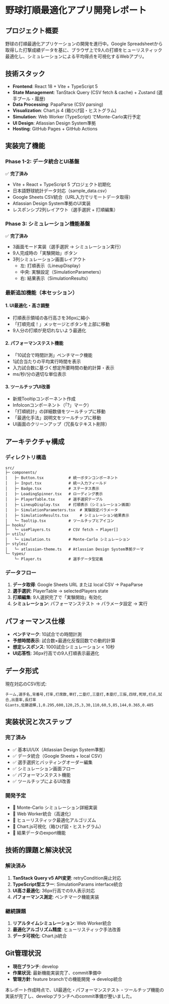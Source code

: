 # 野球打順最適化アプリ開発レポート

## プロジェクト概要

野球の打順最適化アプリケーションの開発を進行中。Google Spreadsheetから取得した打撃成績データを基に、ブラウザ上で9人の打順をヒューリスティック最適化し、シミュレーションによる平均得点を可視化するWebアプリ。

## 技術スタック

- **Frontend**: React 18 + Vite + TypeScript 5
- **State Management**: TanStack Query (CSV fetch & cache) + Zustand (選手プール・履歴)
- **Data Processing**: PapaParse (CSV parsing)
- **Visualization**: Chart.js 4 (箱ひげ図・ヒストグラム)
- **Simulation**: Web Worker (TypeScript) でMonte-Carlo実行予定
- **UI Design**: Atlassian Design System準拠
- **Hosting**: GitHub Pages + GitHub Actions

## 実装完了機能

### Phase 1-2: データ統合とUI基盤
✅ **完了済み**
- Vite + React + TypeScript 5 プロジェクト初期化
- 日本語野球統計データ対応（sample_data.csv）
- Google Sheets CSV統合（URL入力でリモートデータ取得）
- Atlassian Design System準拠のUI実装
- レスポンシブ2列レイアウト（選手選択 + 打順編集）

### Phase 3: シミュレーション機能基盤
✅ **完了済み**
- 3画面モード実装（選手選択 → シミュレーション実行）
- 9人完成時の「実験開始」ボタン
- 3列シミュレーション画面レイアウト
  - 左: 打順表示（LineupDisplay）
  - 中央: 実験設定（SimulationParameters）
  - 右: 結果表示（SimulationResults）

### 最新追加機能（本セッション）

#### 1. UI最適化・高さ調整
- 打順表示領域の各行高さを36pxに縮小
- 「打順完成！」メッセージとボタンを上部に移動
- 9人分の打順が見切れないよう最適化

#### 2. パフォーマンステスト機能
- 「10試合で時間計測」ベンチマーク機能
- 1試合当たりの平均実行時間を表示
- 入力試合数に基づく想定所要時間の動的計算・表示
- ms/秒/分の適切な単位表示

#### 3. ツールチップUI改善
- 新規Tooltipコンポーネント作成
- InfoIconコンポーネント（「?」マーク）
- 「打順統計」の詳細数値をツールチップに移動
- 「最適化手法」説明文をツールチップに移動
- UI画面のクリーンアップ（冗長なテキスト削除）

## アーキテクチャ構成

### ディレクトリ構造
```
src/
├─ components/
│   ├─ Button.tsx           # 統一ボタンコンポーネント
│   ├─ Input.tsx            # 統一入力フィールド
│   ├─ Badge.tsx            # ステータス表示
│   ├─ LoadingSpinner.tsx   # ローディング表示
│   ├─ PlayerTable.tsx      # 選手選択テーブル
│   ├─ LineupDisplay.tsx    # 打順表示（シミュレーション画面）
│   ├─ SimulationParameters.tsx  # 実験設定パラメータ
│   ├─ SimulationResults.tsx     # シミュレーション結果表示
│   └─ Tooltip.tsx          # ツールチップとアイコン
├─ hooks/
│   └─ usePlayers.ts        # CSV fetch → Player[]
├─ utils/
│   └─ simulation.ts        # Monte-Carlo シミュレーション
├─ styles/
│   └─ atlassian-theme.ts   # Atlassian Design System準拠テーマ
└─ types/
    └─ Player.ts            # 選手データ型定義
```

### データフロー
1. **データ取得**: Google Sheets URL または local CSV → PapaParse
2. **選手選択**: PlayerTable → selectedPlayers state
3. **打順編集**: 9人選択完了で「実験開始」有効化
4. **シミュレーション**: パフォーマンステスト → パラメータ設定 → 実行

## パフォーマンス仕様

- **ベンチマーク**: 10試合での時間計測
- **予想時間表示**: 試合数×最適化反復回数での動的計算
- **想定レスポンス**: 1000試合シミュレーション < 10秒
- **UI応答性**: 36px行高での9人打順表示最適化

## データ形式

現在対応のCSV形式:
```csv
チーム,選手名,背番号,打率,打席数,単打,二塁打,三塁打,本塁打,三振,四球,死球,打点,試合,出塁率,長打率
Giants,佐藤遥輝,1,0.295,600,120,25,3,30,110,60,5,85,144,0.365,0.485
```

## 実装状況と次ステップ

### 完了済み
- ✅ 基本UI/UX（Atlassian Design System準拠）
- ✅ データ統合（Google Sheets + local CSV）
- ✅ 選手選択とバッティングオーダー編集
- ✅ シミュレーション画面フロー
- ✅ パフォーマンステスト機能
- ✅ ツールチップによるUI改善

### 開発予定
- 🔄 Monte-Carlo シミュレーション詳細実装
- 🔄 Web Worker統合（高速化）
- 🔄 ヒューリスティック最適化アルゴリズム
- 🔄 Chart.js可視化（箱ひげ図・ヒストグラム）
- 🔄 結果データのexport機能

## 技術的課題と解決状況

### 解決済み
1. **TanStack Query v5 API変更**: retryCondition廃止対応
2. **TypeScript型エラー**: SimulationParams interface統合
3. **UI高さ最適化**: 36px行高での9人表示対応
4. **パフォーマンス測定**: ベンチマーク機能実装

### 継続課題
1. **リアルタイムシミュレーション**: Web Worker統合
2. **最適化アルゴリズム精度**: ヒューリスティック手法改善
3. **データ可視化**: Chart.js統合

## Git管理状況

- **現在ブランチ**: develop
- **作業状況**: 最新機能実装完了、commit準備中
- **管理方針**: feature branchでの機能開発 → develop統合

本レポート作成時点で、UI最適化・パフォーマンステスト・ツールチップ機能の実装が完了し、developブランチへのcommit準備が整いました。